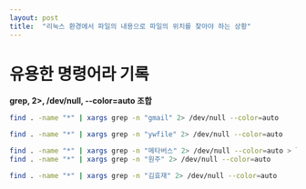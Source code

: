 ```yaml
---
layout: post
title:  "리눅스 환경에서 파일의 내용으로 파일의 위치를 찾아야 하는 상황"
---
```


# 유용한 명령어라 기록

**grep, 2>, /dev/null, --color=auto 조합**

```bash
find . -name "*" | xargs grep -n "gmail" 2> /dev/null --color=auto

find . -name "*" | xargs grep -n "ywfile" 2> /dev/null --color=auto

find . -name "*" | xargs grep -n "메타버스" 2> /dev/null --color=auto > log
find . -name "*" | xargs grep -n "원주" 2> /dev/null --color=auto

find . -name "*" | xargs grep -n "김효재" 2> /dev/null --color=auto
```
